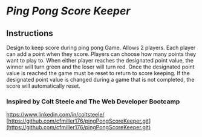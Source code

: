 # _Ping Pong Score Keeper_

##  Instructions
Design to keep score during ping pong Game.
Allows 2 players. Each player can add a point when they score.
Players can choose how many points they want to play to.
When either player reaches the designated point value, the winner will turn green
and the loser will turn red. 
Once the designated point value is reached the game must be reset to return to score keeping.
If the designated point value is changed during a game that is not completed, the score will automatically reset.

### Inspired by Colt Steele and The Web Developer Bootcamp
https://www.linkedin.com/in/coltsteele/
[https://github.com/cfmiller176/pingPongScoreKeeper.git](https://github.com/cfmiller176/pingPongScoreKeeper.git)
